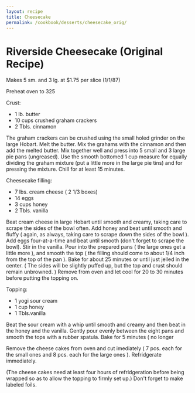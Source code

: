 ```yaml
---
layout: recipe
title: Cheesecake
permalink: /cookbook/desserts/cheesecake_orig/
---
```

# Riverside Cheesecake (Original Recipe)

Makes 5 sm. and 3 lg. at $1.75 per slice (1/1/87)

Preheat oven to 325

Crust: 
*	1 lb. butter 
*	10 cups crushed graham crackers 
*	2 Tbls. cinnamon 

The graham crackers can be crushed using the small holed grinder on the large Hobart. Melt the butter. Mix the grahams with the cinnamon and then add the melted butter. Mix together well and press into 5 small and 3 large pie pans (ungreased). Use the smooth bottomed 1 cup measure for equally dividing the graham mixture (put a little more in the large pie tins) and for pressing the mixture. Chill for at least 15 minutes. 

Cheesecake filling: 
*	7 lbs. cream cheese ( 2 1/3 boxes) 
*	14 eggs 
*	3 cups honey 
*	2 Tbls. vanilla 

Beat cream cheese in large Hobart until smooth and creamy, taking care to scrape the sides of the bowl often. Add honey and beat until smooth and fluffy ( again, as always, taking care to scrape down the sides of the bowl ). Add eggs four-at-a-time and beat until smooth (don't forget to scrape the bowl). Stir in the vanilla. Pour into the prepared pans ( the large ones get a little more ), and smooth the top ( the filling should come to about 1/4 inch from the top of the pan ). Bake for about 25 minutes or until just jelled in the center. ( The sides will be slightly puffed up, but the top and crust should remain unbrowned. ) Remove from oven and let cool for 20 to 30 minutes before putting the topping on. 

Topping: 
*	1 yogi sour cream 
*	1 cup honey 
*	1 Tbls.vanilla 

Beat the sour cream with a whip until smooth and creamy and then beat in the honey and the vanilla. Gently pour evenly between the eight pans and smooth the tops with a rubber spatula. Bake for 5 minutes ( no longer 

Remove the cheese cakes from oven and cut imediately ( 7 pcs. each for the small ones and 8 pcs. each for the large ones ). Refridgerate immediately. 

(The cheese cakes need at least four hours of refridgeration before being wrapped so as to allow the topping to firmly set up.) Don't forget to make labeled foils. 
